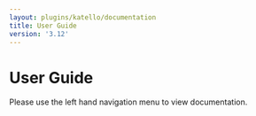 ```yaml
---
layout: plugins/katello/documentation
title: User Guide
version: '3.12'
---
```


# User Guide

Please use the left hand navigation menu to view documentation.
